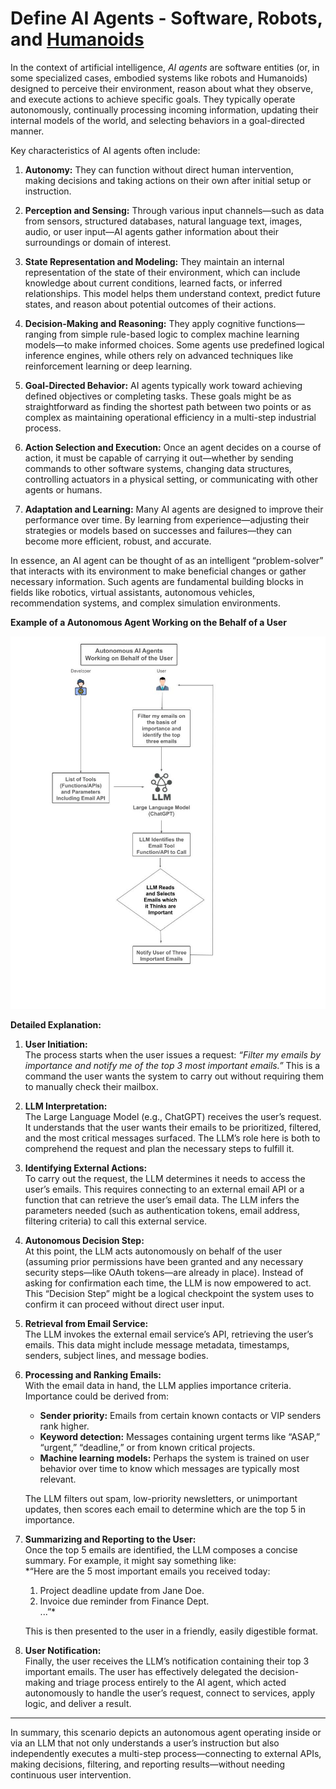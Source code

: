 # Define AI Agents - Software, Robots, and [Humanoids](https://en.wikipedia.org/wiki/Humanoid_robot)

In the context of artificial intelligence, *AI agents* are software entities (or, in some specialized cases, embodied systems like robots and Humanoids) designed to perceive their environment, reason about what they observe, and execute actions to achieve specific goals. They typically operate autonomously, continually processing incoming information, updating their internal models of the world, and selecting behaviors in a goal-directed manner.

Key characteristics of AI agents often include:

1. **Autonomy:** They can function without direct human intervention, making decisions and taking actions on their own after initial setup or instruction.

2. **Perception and Sensing:** Through various input channels—such as data from sensors, structured databases, natural language text, images, audio, or user input—AI agents gather information about their surroundings or domain of interest.

3. **State Representation and Modeling:** They maintain an internal representation of the state of their environment, which can include knowledge about current conditions, learned facts, or inferred relationships. This model helps them understand context, predict future states, and reason about potential outcomes of their actions.

4. **Decision-Making and Reasoning:** They apply cognitive functions—ranging from simple rule-based logic to complex machine learning models—to make informed choices. Some agents use predefined logical inference engines, while others rely on advanced techniques like reinforcement learning or deep learning.

5. **Goal-Directed Behavior:** AI agents typically work toward achieving defined objectives or completing tasks. These goals might be as straightforward as finding the shortest path between two points or as complex as maintaining operational efficiency in a multi-step industrial process.

6. **Action Selection and Execution:** Once an agent decides on a course of action, it must be capable of carrying it out—whether by sending commands to other software systems, changing data structures, controlling actuators in a physical setting, or communicating with other agents or humans.

7. **Adaptation and Learning:** Many AI agents are designed to improve their performance over time. By learning from experience—adjusting their strategies or models based on successes and failures—they can become more efficient, robust, and accurate.

In essence, an AI agent can be thought of as an intelligent “problem-solver” that interacts with its environment to make beneficial changes or gather necessary information. Such agents are fundamental building blocks in fields like robotics, virtual assistants, autonomous vehicles, recommendation systems, and complex simulation environments.


**Example of a Autonomous Agent Working on the Behalf of a User**

![ai_agent](ai_agent.jpg)

**Detailed Explanation:**

1. **User Initiation:**  
   The process starts when the user issues a request: *“Filter my emails by importance and notify me of the top 3 most important emails.”* This is a command the user wants the system to carry out without requiring them to manually check their mailbox.

2. **LLM Interpretation:**  
   The Large Language Model (e.g., ChatGPT) receives the user’s request. It understands that the user wants their emails to be prioritized, filtered, and the most critical messages surfaced. The LLM’s role here is both to comprehend the request and plan the necessary steps to fulfill it.

3. **Identifying External Actions:**  
   To carry out the request, the LLM determines it needs to access the user’s emails. This requires connecting to an external email API or a function that can retrieve the user’s email data. The LLM infers the parameters needed (such as authentication tokens, email address, filtering criteria) to call this external service.

4. **Autonomous Decision Step:**  
   At this point, the LLM acts autonomously on behalf of the user (assuming prior permissions have been granted and any necessary security steps—like OAuth tokens—are already in place). Instead of asking for confirmation each time, the LLM is now empowered to act. This “Decision Step” might be a logical checkpoint the system uses to confirm it can proceed without direct user input.

5. **Retrieval from Email Service:**  
   The LLM invokes the external email service’s API, retrieving the user’s emails. This data might include message metadata, timestamps, senders, subject lines, and message bodies.

6. **Processing and Ranking Emails:**  
   With the email data in hand, the LLM applies importance criteria. Importance could be derived from:
   - **Sender priority:** Emails from certain known contacts or VIP senders rank higher.
   - **Keyword detection:** Messages containing urgent terms like “ASAP,” “urgent,” “deadline,” or from known critical projects.
   - **Machine learning models:** Perhaps the system is trained on user behavior over time to know which messages are typically most relevant.

   The LLM filters out spam, low-priority newsletters, or unimportant updates, then scores each email to determine which are the top 5 in importance.

7. **Summarizing and Reporting to the User:**  
   Once the top 5 emails are identified, the LLM composes a concise summary. For example, it might say something like:  
   *“Here are the 5 most important emails you received today:  
   1. Project deadline update from Jane Doe.  
   2. Invoice due reminder from Finance Dept.  
   ...”*

   This is then presented to the user in a friendly, easily digestible format.

8. **User Notification:**  
   Finally, the user receives the LLM’s notification containing their top 3 important emails. The user has effectively delegated the decision-making and triage process entirely to the AI agent, which acted autonomously to handle the user’s request, connect to services, apply logic, and deliver a result.

---

In summary, this scenario depicts an autonomous agent operating inside or via an LLM that not only understands a user’s instruction but also independently executes a multi-step process—connecting to external APIs, making decisions, filtering, and reporting results—without needing continuous user intervention.